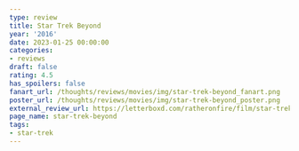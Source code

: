 ```yaml
---
type: review
title: Star Trek Beyond
year: '2016'
date: 2023-01-25 00:00:00
categories:
- reviews
draft: false
rating: 4.5
has_spoilers: false
fanart_url: /thoughts/reviews/movies/img/star-trek-beyond_fanart.png
poster_url: /thoughts/reviews/movies/img/star-trek-beyond_poster.png
external_review_url: https://letterboxd.com/ratheronfire/film/star-trek-beyond/
page_name: star-trek-beyond
tags:
- star-trek
---
```


